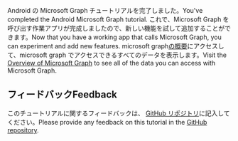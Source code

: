 <!-- markdownlint-disable MD002 MD041 -->

<span data-ttu-id="fc475-101">Android の Microsoft Graph チュートリアルを完了しました。</span><span class="sxs-lookup"><span data-stu-id="fc475-101">You've completed the Android Microsoft Graph tutorial.</span></span> <span data-ttu-id="fc475-102">これで、Microsoft Graph を呼び出す作業アプリが完成しましたので、新しい機能を試して追加することができます。</span><span class="sxs-lookup"><span data-stu-id="fc475-102">Now that you have a working app that calls Microsoft Graph, you can experiment and add new features.</span></span> <span data-ttu-id="fc475-103">microsoft graph[の概要](/graph/overview)にアクセスして、microsoft graph でアクセスできるすべてのデータを表示します。</span><span class="sxs-lookup"><span data-stu-id="fc475-103">Visit the [Overview of Microsoft Graph](/graph/overview) to see all of the data you can access with Microsoft Graph.</span></span>

## <a name="feedback"></a><span data-ttu-id="fc475-104">フィードバック</span><span class="sxs-lookup"><span data-stu-id="fc475-104">Feedback</span></span>

<span data-ttu-id="fc475-105">このチュートリアルに関するフィードバックは、 [GitHub リポジトリ](https://github.com/microsoftgraph/msgraph-training-android)に記入してください。</span><span class="sxs-lookup"><span data-stu-id="fc475-105">Please provide any feedback on this tutorial in the [GitHub repository](https://github.com/microsoftgraph/msgraph-training-android).</span></span>
